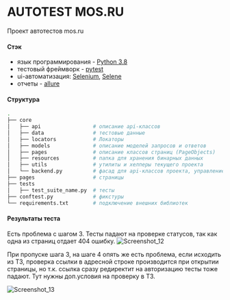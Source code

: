 # AUTOTEST MOS.RU

Проект автотестов mos.ru

#### Стэк
- язык программирования - [Python 3.8](https://www.python.org/downloads/)
- тестовый фреймворк - [pytest](https://docs.pytest.org/en/latest/)
- ui-автоматизация: [Selenium](https://selenium-python.readthedocs.io/index.html), [Selene](https://github.com/yashaka/selene)
- отчеты - [allure](https://docs.qameta.io/allure/)

#### Структура
```bash
.
├── core
│   ├── api                 # описание api-классов
│   ├── data                # тестовые данные
│   ├── locators            # Локаторы  
│   ├── models              # описание моделей запросов и ответов
│   ├── pages               # описание классов страниц (PageObjects)
│   ├── resources           # папка для хранения бинарных данных
│   ├── utils               # утилиты и хелперы текущего проекта
│   └── backend.py          # фасад для api-классов проекта, управление сессией
├── pages                   # страницы
├── tests
│   ├── test_suite_name.py  # тесты 
├── conftest.py             # фикстуры 
└── requirements.txt        # подключение внешних библиотек
```


#### Результаты теста
Есть проблема с шагом 3. Тесты падают на проверке статусов, так как одна из страниц отдает 404 ошибку.
![Screenshot_12](https://user-images.githubusercontent.com/56396220/179911017-441a18b5-667d-49e3-96ce-64c2a5e50f3a.png)

При пропуске шага 3, на шаге 4 опять же есть проблема, если исходить из ТЗ, проверка ссылки в адресной строке производится при открытии страницы, но т.к. ссылка сразу редиректит на авторизацию тесты тоже падают. Тут нужны доп.условия на проверку в ТЗ.

![Screenshot_13](https://user-images.githubusercontent.com/56396220/179911054-b5e232ef-c546-4bba-a397-3b01b1c6e187.png)
